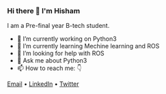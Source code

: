 ### Hi there 👋 I'm Hisham

I am a Pre-final year B-tech student.

* 🔭 I’m currently working on Python3
* 🌱 I’m currently learning Mechine learning and ROS
* 🤔 I’m looking for help with ROS
* 💬 Ask me about Python3
* 📫 How to reach me: :point_down:

[Email](hishamsherief@ieee.org) • [LinkedIn](https://www.linkedin.com/in/hishamsherief/) • [Twitter](https://twitter.com/hishamsherief)
